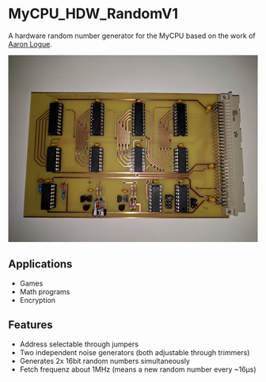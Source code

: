# MyCPU_HDW_RandomV1
A hardware random number generator for the MyCPU based on the work of [Aaron Logue](http://www.cryogenius.com/hardware/rng/).

![Picture of the prototype](/prototype.jpg?raw=true "The first prototype")

## Applications
* Games
* Math programs
* Encryption

## Features
* Address selectable through jumpers
* Two independent noise generators (both adjustable through trimmers)
* Generates 2x 16bit random numbers simultaneously
* Fetch frequenz about 1MHz (means a new random number every ~16µs)

